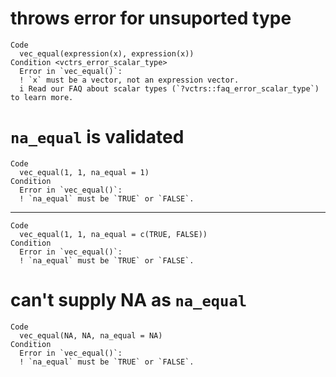 # throws error for unsuported type

    Code
      vec_equal(expression(x), expression(x))
    Condition <vctrs_error_scalar_type>
      Error in `vec_equal()`:
      ! `x` must be a vector, not an expression vector.
      i Read our FAQ about scalar types (`?vctrs::faq_error_scalar_type`) to learn more.

# `na_equal` is validated

    Code
      vec_equal(1, 1, na_equal = 1)
    Condition
      Error in `vec_equal()`:
      ! `na_equal` must be `TRUE` or `FALSE`.

---

    Code
      vec_equal(1, 1, na_equal = c(TRUE, FALSE))
    Condition
      Error in `vec_equal()`:
      ! `na_equal` must be `TRUE` or `FALSE`.

# can't supply NA as `na_equal`

    Code
      vec_equal(NA, NA, na_equal = NA)
    Condition
      Error in `vec_equal()`:
      ! `na_equal` must be `TRUE` or `FALSE`.

